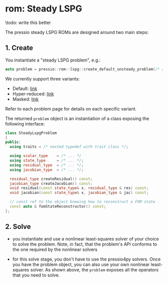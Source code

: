 
# rom: Steady LSPG

\todo: write this better

The pressio steady LSPG ROMs are designed around two main steps:

## 1. Create

You instantiate a "steady LSPG problem", e.g.:

```cpp
auto problem = pressio::rom::lspg::create_default_unsteady_problem(/* args */);
```

We currently support three variants:

- Default: [link](md_pages_components_rom_lspg_default_steady.html)
- Hyper-reduced: [link](md_pages_components_rom_lspg_hypred_steady.html)
- Masked: [link](md_pages_components_rom_lspg_masked_steady.html)


Refer to each problem page for details on each specific variant.

The returned `problem` object is an instantiation of a class exposing the following interface:

```cpp
class SteadyLspgProblem
{
public:
  using traits = /* nested typedef with trait class */;

  using scalar_type    = /* ... */
  using state_type     = /* ... */;
  using residual_type  = /* ... */;
  using jacobian_type  = /* ... */;

  residual_type createResidual() const;
  jacobian_type createJacobian() const;
  void residual(const state_type& x, residual_type & res) const;
  void jacobian(const state_type& x, jacobian_type & jac) const;

  // const ref to the object knowing how to reconstruct a FOM state
  const auto & fomStateReconstructor() const;
};
```

## 2. Solve

- you instantiate and use a nonlinear least-squares solver of your choice to solve the problem.
  Note, in fact, that the problem's API conforms to the one required by the nonlinear solvers

- for this solve stage, you don't have to use the pressio4py solvers.
  Once you have the problem object, you can also use your own nonlinear least-squares solver.
  As shown above, the `problem` exposes all the operators that you need to solve.
